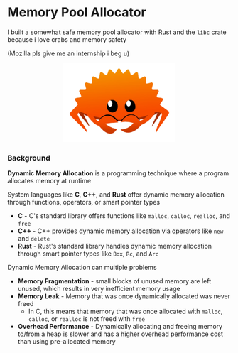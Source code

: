 # Memory Pool Allocator

I built a somewhat safe memory pool allocator 
with Rust and the `libc` crate 
because i love crabs and memory safety

(Mozilla pls give me an internship i beg u)

<div class="ferris-img" style="text-align: center">
    <img 
        src="ferris.png" 
        alt="ferris the crab" 
        width="50%"
    >
</div>

### Background
**Dynamic Memory Allocation** is a programming technique
where a program allocates memory at runtime

System languages like **C**, **C++**, and **Rust** 
offer dynamic memory allocation through functions, 
operators, or smart pointer types
- **C** - C's standard library offers functions like
`malloc`, `calloc`, `realloc`, and `free`
- **C++** - C++ provides dynamic memory allocation via
operators like `new` and `delete`
- **Rust** - Rust's standard library handles dynamic
memory allocation through smart pointer types like
`Box`, `Rc`, and `Arc`

Dynamic Memory Allocation can multiple problems
- **Memory Fragmentation** - small blocks of unused 
memory are left unused, which results in very 
inefficient memory usage
- **Memory Leak** - Memory that was once
dynamically allocated was never freed
  - In C, this means that memory that was once allocated
  with `malloc`, `calloc`, or `realloc` is not
  freed with `free`
- **Overhead Performance** - Dynamically 
allocating and freeing memory to/from a heap 
is slower and has a higher overhead performance cost
than using pre-allocated memory